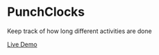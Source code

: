 PunchClocks
===========

Keep track of how long different activities are done

[Live Demo](http://adenflorian.com/punchclocks)